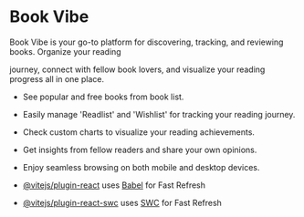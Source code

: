# Book Vibe

Book Vibe is your go-to platform for discovering, tracking, and reviewing books. Organize your reading 

journey, connect with fellow book lovers, and visualize your reading progress all in one place.



- See popular and free books from book list.
- Easily manage 'Readlist' and 'Wishlist' for tracking your reading journey.
- Check custom charts to visualize your reading achievements.
- Get insights from fellow readers and share your own opinions.
- Enjoy seamless browsing on both mobile and desktop devices.

- [@vitejs/plugin-react](https://github.com/vitejs/vite-plugin-react/blob/main/packages/plugin-react/README.md) uses [Babel](https://babeljs.io/) for Fast Refresh
- [@vitejs/plugin-react-swc](https://github.com/vitejs/vite-plugin-react-swc) uses [SWC](https://swc.rs/) for Fast Refresh
